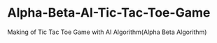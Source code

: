 # Alpha-Beta-AI-Tic-Tac-Toe-Game
Making of Tic Tac Toe Game with AI Algorithm(Alpha Beta Algorithm)

